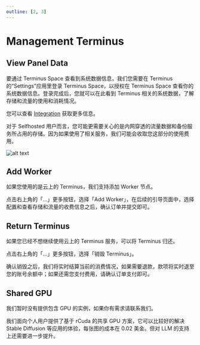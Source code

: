 ```yaml
---
outline: [2, 3]
---
```


# Management Terminus

## View Panel Data

要通过 Terminus Space 查看到系统数据信息，我们您需要在 Terminus 的“Settings”应用里登录 Terminus Space，以授权在 Terminus Space 查看你的系统数据信息。登录完成后，您就可以在此看到 Terminus 相关的系统数据，了解存储和流量的使用和消耗情况。

您可以查看 [Integration](../../terminus/settings/integration.md) 获取更多信息。

对于 Selfhosted 用户而言，您可能更需要关心的是内网穿透的流量数据和备份服务所占用的存储。因为如果使用了相关服务，我们可能会收取您这部分的使用费用。

![alt text](/images/how-to/space/my_terminus.jpg)

## Add Worker

如果您使用的是云上的 Terminus，我们支持添加 Worker 节点。

点击右上角的「...」更多按钮，选择「Add Worker」，在后续的引导页面中，选择配置和查看存储和流量的收费信息之后，确认订单并提交即可。

## Return Terminus

如果您已经不想继续使用云上的 Terminus 服务，可以将 Terminus 归还。

点击右上角的「...」更多按钮，选择「销毁 Terminus」。

确认销毁之后，我们将实时结算当前的消费情况，如果需要退款，款项将实时退至您的账号余额中；如果还需您支付费用，请确认订单支付即可。

## Shared GPU

我们暂时没有提供包含 GPU 的实例，如果你有需求请联系我们。

我们面向个人用户提供了基于 rCuda 的共享 GPU 方案，它可以比较好的解决 Stable Diffusion 等应用的体验，每张图的成本在 0.02 美金。但对 LLM 的支持上还需要进一步提升。
